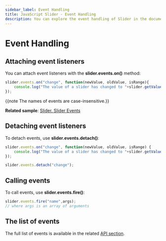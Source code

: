 ```yaml
---
sidebar_label: Event Handling 
title: JavaScript Slider - Event Handling 
description: You can explore the event handling of Slider in the documentation of the DHTMLX JavaScript UI library. Browse developer guides and API reference, try out code examples and live demos, and download a free 30-day evaluation version of DHTMLX Suite 7.
---
```


# Event Handling

## Attaching event listeners

You can attach event listeners with the **slider.events.on()** method:

~~~js
slider.events.on("change", function(newValue, oldValue, isRange){
    console.log("The value of a slider has changed to "+slider.getValue());
});
~~~

{{note The names of events are case-insensitive.}}

**Related sample**: [Slider. Slider Events](https://snippet.dhtmlx.com/sc7ov54z)

## Detaching event listeners

To detach events, use **slider.events.detach()**:

~~~js
slider.events.on("change", function(newValue, oldValue, isRange) {
    console.log("The value of a slider has changed to "+slider.getValue());
});

slider.events.detach("change");
~~~

## Calling events

To call events, use **slider.events.fire()**:

~~~js
slider.events.fire("name",args);
// where args is an array of arguments
~~~

## The list of events

The full list of events is available in the related [API section](slider/api/api_overview.md#events).
